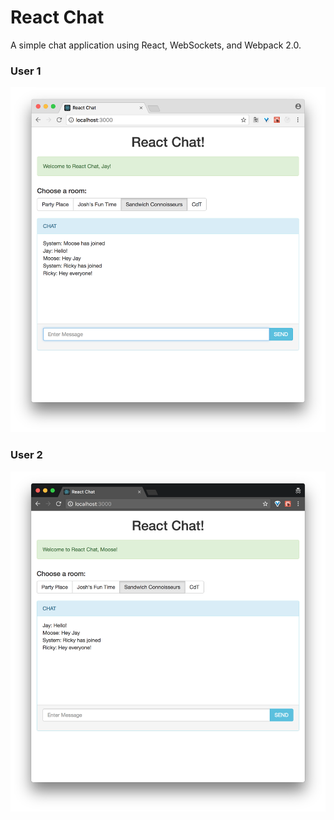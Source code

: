 # React Chat

A simple chat application using React, WebSockets, and Webpack 2.0.

### User 1
![images/User1.png](images/User1.png)

### User 2
![images/User2.png](images/User2.png)
